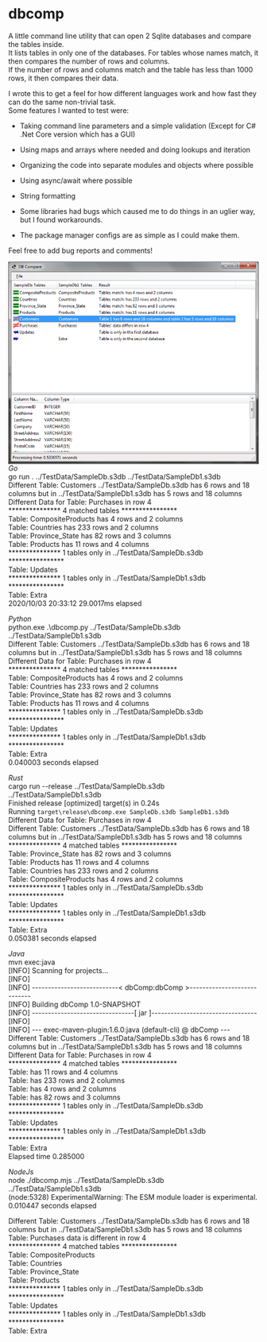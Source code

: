# dbcomp

A little command line utility that can open 2 Sqlite databases and compare the tables inside.  
It lists tables in only one of the databases.  For tables whose names match, it then compares the number of rows and columns.  
If the number of rows and columns match and the table has less than 1000 rows, it then compares their data.  

I wrote this to get a feel for how different languages work and how fast they can do the same non-trivial task.  
Some features I wanted to test were:  
* Taking command line parameters and a simple validation (Except for C# .Net Core version which has a GUI)
* Using maps and arrays where needed and doing lookups and iteration
* Organizing the code into separate modules and objects where possible
* Using async/await where possible
* String formatting
  
* Some libraries had bugs which caused me to do things in an uglier way, but I found workarounds.
* The package manager configs are as simple as I could make them.

Feel free to add bug reports and comments!  

<img src=".\dbCompNet.png" alt=".Net Core 3.1" style="float: left; margin-right: 10px;" />

  
*Go*  
go run . ../TestData/SampleDb.s3db ../TestData/SampleDb1.s3db  
Different Table: Customers ../TestData/SampleDb.s3db has 6 rows and 18 columns but in ../TestData/SampleDb1.s3db has 5 rows and 18 columns  
Different Data for Table: Purchases in row 4  
*************** 4 matched tables ****************  
Table: CompositeProducts has 4 rows and 2 columns  
Table: Countries has 233 rows and 2 columns  
Table: Province_State has 82 rows and 3 columns  
Table: Products has 11 rows and 4 columns  
*************** 1 tables only in ../TestData/SampleDb.s3db ****************  
Table: Updates  
*************** 1 tables only in ../TestData/SampleDb1.s3db ****************  
Table: Extra  
2020/10/03 20:33:12 29.0017ms elapsed  
  
*Python*  
python.exe .\dbcomp.py ../TestData/SampleDb.s3db ../TestData/SampleDb1.s3db  
Different Table: Customers ../TestData/SampleDb.s3db has 6 rows and 18 columns but in ../TestData/SampleDb1.s3db has 5 rows and 18 columns  
Different Data for Table: Purchases in row 4  
*************** 4 matched tables ****************  
Table: CompositeProducts has 4 rows and 2 columns  
Table: Countries has 233 rows and 2 columns  
Table: Province_State has 82 rows and 3 columns  
Table: Products has 11 rows and 4 columns  
*************** 1 tables only in ../TestData/SampleDb.s3db ****************  
Table: Updates  
*************** 1 tables only in ../TestData/SampleDb1.s3db ****************  
Table: Extra  
0.040003 seconds elapsed  
  
*Rust*  
cargo run --release ../TestData/SampleDb.s3db ../TestData/SampleDb1.s3db  
    Finished release [optimized] target(s) in 0.24s  
     Running `target\release\dbcomp.exe SampleDb.s3db SampleDb1.s3db`
Different Data for Table: Purchases in row 4  
Different Table: Customers ../TestData/SampleDb.s3db has 6 rows and 18 columns but in ../TestData/SampleDb1.s3db has 5 rows and 18 columns  
*************** 4 matched tables ****************  
Table: Province_State has 82 rows and 3 columns  
Table: Products has 11 rows and 4 columns  
Table: Countries has 233 rows and 2 columns  
Table: CompositeProducts has 4 rows and 2 columns  
*************** 1 tables only in ../TestData/SampleDb.s3db ****************  
Table: Updates  
*************** 1 tables only in ../TestData/SampleDb1.s3db ****************  
Table: Extra  
0.050381 seconds elapsed  
  
*Java*  
mvn exec:java  
[INFO] Scanning for projects...  
[INFO]   
[INFO] ---------------------------< dbComp:dbComp >----------------------------  
[INFO] Building dbComp 1.0-SNAPSHOT  
[INFO] --------------------------------[ jar ]---------------------------------  
[INFO]   
[INFO] --- exec-maven-plugin:1.6.0:java (default-cli) @ dbComp ---  
Different Table: Customers ../TestData/SampleDb.s3db has 6 rows and 18 columns but in ../TestData/SampleDb1.s3db has 5 rows and 18 columns  
Different Data for Table: Purchases in row 4  
*************** 4 matched tables ****************  
Table: has 11 rows and 4 columns  
Table: has 233 rows and 2 columns  
Table: has 4 rows and 2 columns  
Table: has 82 rows and 3 columns  
*************** 1 tables only in ../TestData/SampleDb.s3db ****************  
Table: Updates  
*************** 1 tables only in ../TestData/SampleDb1.s3db ****************  
Table: Extra  
Elapsed time 0.285000  
  
*NodeJs*  
node ./dbcomp.mjs ../TestData/SampleDb.s3db ../TestData/SampleDb1.s3db  
(node:5328) ExperimentalWarning: The ESM module loader is experimental.  
0.010447 seconds elapsed  

Different Table: Customers ../TestData/SampleDb.s3db has 6 rows and 18 columns but in  ../TestData/SampleDb1.s3db has 5 rows and 18 columns  
Table: Purchases data is different in row 4  
*************** 4 matched tables ****************  
Table: CompositeProducts  
Table: Countries  
Table: Province_State  
Table: Products  
*************** 1 tables only in ../TestData/SampleDb.s3db ****************  
Table: Updates  
*************** 1 tables only in ../TestData/SampleDb1.s3db ****************  
Table: Extra  
